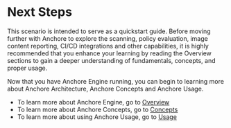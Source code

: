 # Next Steps

This scenario is intended to serve as a quickstart guide. Before moving further with Anchore to explore the scanning, policy evaluation, image content reporting, CI/CD integrations and other capabilities, it is highly recommended that you enhance your learning by reading the Overview sections to gain a deeper understanding of fundamentals, concepts, and proper usage.

Now that you have Anchore Engine running, you can begin to learning more about Anchore Architecture, Anchore Concepts and Anchore Usage.

- To learn more about Anchore Engine, go to [Overview](https://docs.anchore.com/current/docs/engine/general/)
- To learn more about Anchore Concepts, go to [Concepts](https://docs.anchore.com/current/docs/engine/general/concepts/)
- To learn more about using Anchore Usage, go to [Usage](https://docs.anchore.com/current/docs/engine/usage/)
